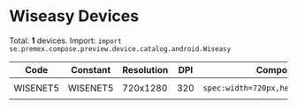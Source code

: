 # Wiseasy Devices

Total: **1** devices. Import: `import se.premex.compose.preview.device.catalog.android.Wiseasy`

| Code | Constant | Resolution | DPI | Compose Spec | Preview Usage |
|------|----------|------------|-----|-------------|---------------|
| WISENET5 | WISENET5 | 720x1280 | 320 | `spec:width=720px,height=1280px,dpi=320` | `@Preview(device = Wiseasy.WISENET5)` |

<!-- Generated automatically. Do not edit manually. -->
